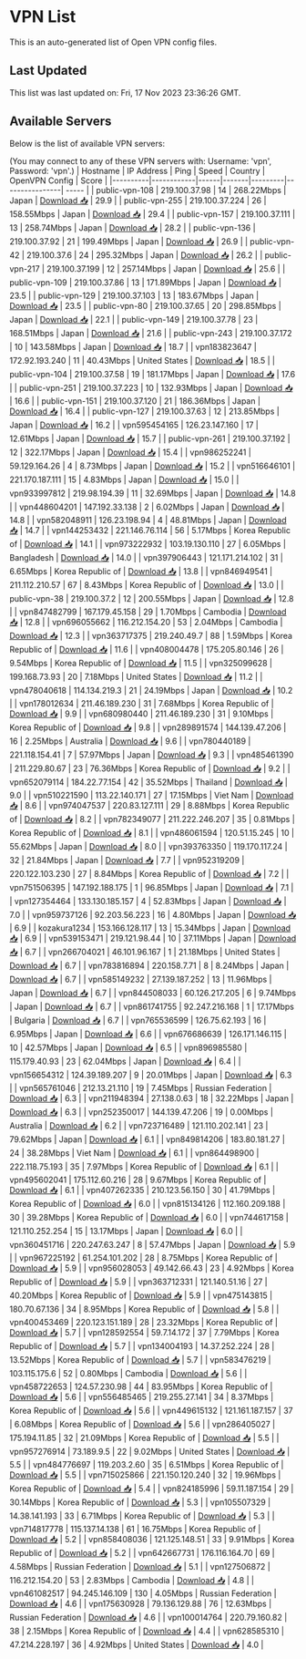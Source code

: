 # VPN List

This is an auto-generated list of Open VPN config files.

## Last Updated

This list was last updated on: Fri, 17 Nov 2023 23:36:26 GMT.

## Available Servers

Below is the list of available VPN servers:

(You may connect to any of these VPN servers with: Username: 'vpn', Password: 'vpn'.)
| Hostname | IP Address | Ping | Speed | Country | OpenVPN Config | Score |
|----------|------------|------|-------|---------|----------------| ----- |
| public-vpn-108 | 219.100.37.98 | 14 | 268.22Mbps | Japan | [Download 📥](./configs/server_0_JP.ovpn) | 29.9 |
| public-vpn-255 | 219.100.37.224 | 26 | 158.55Mbps | Japan | [Download 📥](./configs/server_1_JP.ovpn) | 29.4 |
| public-vpn-157 | 219.100.37.111 | 13 | 258.74Mbps | Japan | [Download 📥](./configs/server_2_JP.ovpn) | 28.2 |
| public-vpn-136 | 219.100.37.92 | 21 | 199.49Mbps | Japan | [Download 📥](./configs/server_3_JP.ovpn) | 26.9 |
| public-vpn-42 | 219.100.37.6 | 24 | 295.32Mbps | Japan | [Download 📥](./configs/server_4_JP.ovpn) | 26.2 |
| public-vpn-217 | 219.100.37.199 | 12 | 257.14Mbps | Japan | [Download 📥](./configs/server_5_JP.ovpn) | 25.6 |
| public-vpn-109 | 219.100.37.86 | 13 | 171.89Mbps | Japan | [Download 📥](./configs/server_6_JP.ovpn) | 23.5 |
| public-vpn-129 | 219.100.37.103 | 13 | 183.67Mbps | Japan | [Download 📥](./configs/server_7_JP.ovpn) | 23.5 |
| public-vpn-80 | 219.100.37.65 | 20 | 298.85Mbps | Japan | [Download 📥](./configs/server_8_JP.ovpn) | 22.1 |
| public-vpn-149 | 219.100.37.78 | 23 | 168.51Mbps | Japan | [Download 📥](./configs/server_9_JP.ovpn) | 21.6 |
| public-vpn-243 | 219.100.37.172 | 10 | 143.58Mbps | Japan | [Download 📥](./configs/server_10_JP.ovpn) | 18.7 |
| vpn183823647 | 172.92.193.240 | 11 | 40.43Mbps | United States | [Download 📥](./configs/server_11_US.ovpn) | 18.5 |
| public-vpn-104 | 219.100.37.58 | 19 | 181.17Mbps | Japan | [Download 📥](./configs/server_12_JP.ovpn) | 17.6 |
| public-vpn-251 | 219.100.37.223 | 10 | 132.93Mbps | Japan | [Download 📥](./configs/server_13_JP.ovpn) | 16.6 |
| public-vpn-151 | 219.100.37.120 | 21 | 186.36Mbps | Japan | [Download 📥](./configs/server_14_JP.ovpn) | 16.4 |
| public-vpn-127 | 219.100.37.63 | 12 | 213.85Mbps | Japan | [Download 📥](./configs/server_15_JP.ovpn) | 16.2 |
| vpn595454165 | 126.23.147.160 | 17 | 12.61Mbps | Japan | [Download 📥](./configs/server_16_JP.ovpn) | 15.7 |
| public-vpn-261 | 219.100.37.192 | 12 | 322.17Mbps | Japan | [Download 📥](./configs/server_17_JP.ovpn) | 15.4 |
| vpn986252241 | 59.129.164.26 | 4 | 8.73Mbps | Japan | [Download 📥](./configs/server_18_JP.ovpn) | 15.2 |
| vpn516646101 | 221.170.187.111 | 15 | 4.83Mbps | Japan | [Download 📥](./configs/server_19_JP.ovpn) | 15.0 |
| vpn933997812 | 219.98.194.39 | 11 | 32.69Mbps | Japan | [Download 📥](./configs/server_20_JP.ovpn) | 14.8 |
| vpn448604201 | 147.192.33.138 | 2 | 6.02Mbps | Japan | [Download 📥](./configs/server_21_JP.ovpn) | 14.8 |
| vpn582048911 | 126.23.198.94 | 4 | 48.81Mbps | Japan | [Download 📥](./configs/server_22_JP.ovpn) | 14.7 |
| vpn144253432 | 221.146.76.114 | 56 | 5.17Mbps | Korea Republic of | [Download 📥](./configs/server_23_KR.ovpn) | 14.1 |
| vpn973222932 | 103.19.130.110 | 27 | 6.05Mbps | Bangladesh | [Download 📥](./configs/server_24_BD.ovpn) | 14.0 |
| vpn397906443 | 121.171.214.102 | 31 | 6.65Mbps | Korea Republic of | [Download 📥](./configs/server_25_KR.ovpn) | 13.8 |
| vpn846949541 | 211.112.210.57 | 67 | 8.43Mbps | Korea Republic of | [Download 📥](./configs/server_26_KR.ovpn) | 13.0 |
| public-vpn-38 | 219.100.37.2 | 12 | 200.55Mbps | Japan | [Download 📥](./configs/server_27_JP.ovpn) | 12.8 |
| vpn847482799 | 167.179.45.158 | 29 | 1.70Mbps | Cambodia | [Download 📥](./configs/server_28_KH.ovpn) | 12.8 |
| vpn696055662 | 116.212.154.20 | 53 | 2.04Mbps | Cambodia | [Download 📥](./configs/server_29_KH.ovpn) | 12.3 |
| vpn363717375 | 219.240.49.7 | 88 | 1.59Mbps | Korea Republic of | [Download 📥](./configs/server_30_KR.ovpn) | 11.6 |
| vpn408004478 | 175.205.80.146 | 26 | 9.54Mbps | Korea Republic of | [Download 📥](./configs/server_31_KR.ovpn) | 11.5 |
| vpn325099628 | 199.168.73.93 | 20 | 7.18Mbps | United States | [Download 📥](./configs/server_32_US.ovpn) | 11.2 |
| vpn478040618 | 114.134.219.3 | 21 | 24.19Mbps | Japan | [Download 📥](./configs/server_33_JP.ovpn) | 10.2 |
| vpn178012634 | 211.46.189.230 | 31 | 7.68Mbps | Korea Republic of | [Download 📥](./configs/server_34_KR.ovpn) | 9.9 |
| vpn680980440 | 211.46.189.230 | 31 | 9.10Mbps | Korea Republic of | [Download 📥](./configs/server_35_KR.ovpn) | 9.8 |
| vpn289891574 | 144.139.47.206 | 16 | 2.25Mbps | Australia | [Download 📥](./configs/server_36_AU.ovpn) | 9.6 |
| vpn780440189 | 221.118.154.41 | 7 | 57.97Mbps | Japan | [Download 📥](./configs/server_37_JP.ovpn) | 9.3 |
| vpn485461390 | 211.229.80.67 | 23 | 76.36Mbps | Korea Republic of | [Download 📥](./configs/server_38_KR.ovpn) | 9.2 |
| vpn652079114 | 184.22.77.154 | 42 | 35.52Mbps | Thailand | [Download 📥](./configs/server_39_TH.ovpn) | 9.0 |
| vpn510221590 | 113.22.140.171 | 27 | 17.15Mbps | Viet Nam | [Download 📥](./configs/server_40_VN.ovpn) | 8.6 |
| vpn974047537 | 220.83.127.111 | 29 | 8.88Mbps | Korea Republic of | [Download 📥](./configs/server_41_KR.ovpn) | 8.2 |
| vpn782349077 | 211.222.246.207 | 35 | 0.81Mbps | Korea Republic of | [Download 📥](./configs/server_42_KR.ovpn) | 8.1 |
| vpn486061594 | 120.51.15.245 | 10 | 55.62Mbps | Japan | [Download 📥](./configs/server_43_JP.ovpn) | 8.0 |
| vpn393763350 | 119.170.117.24 | 32 | 21.84Mbps | Japan | [Download 📥](./configs/server_44_JP.ovpn) | 7.7 |
| vpn952319209 | 220.122.103.230 | 27 | 8.84Mbps | Korea Republic of | [Download 📥](./configs/server_45_KR.ovpn) | 7.2 |
| vpn751506395 | 147.192.188.175 | 1 | 96.85Mbps | Japan | [Download 📥](./configs/server_46_JP.ovpn) | 7.1 |
| vpn127354464 | 133.130.185.157 | 4 | 52.83Mbps | Japan | [Download 📥](./configs/server_47_JP.ovpn) | 7.0 |
| vpn959737126 | 92.203.56.223 | 16 | 4.80Mbps | Japan | [Download 📥](./configs/server_48_JP.ovpn) | 6.9 |
| kozakura1234 | 153.166.128.117 | 13 | 15.34Mbps | Japan | [Download 📥](./configs/server_49_JP.ovpn) | 6.9 |
| vpn539153471 | 219.121.98.44 | 10 | 37.11Mbps | Japan | [Download 📥](./configs/server_50_JP.ovpn) | 6.7 |
| vpn266704021 | 46.101.96.167 | 1 | 21.18Mbps | United States | [Download 📥](./configs/server_51_US.ovpn) | 6.7 |
| vpn783816894 | 220.158.7.71 | 8 | 8.24Mbps | Japan | [Download 📥](./configs/server_52_JP.ovpn) | 6.7 |
| vpn585149232 | 27.139.187.252 | 13 | 11.96Mbps | Japan | [Download 📥](./configs/server_53_JP.ovpn) | 6.7 |
| vpn844508033 | 60.126.217.205 | 6 | 9.74Mbps | Japan | [Download 📥](./configs/server_54_JP.ovpn) | 6.7 |
| vpn861741755 | 92.247.216.168 | 1 | 17.17Mbps | Bulgaria | [Download 📥](./configs/server_55_BG.ovpn) | 6.7 |
| vpn765536599 | 126.75.62.193 | 16 | 6.95Mbps | Japan | [Download 📥](./configs/server_56_JP.ovpn) | 6.6 |
| vpn676686639 | 126.171.146.115 | 10 | 42.57Mbps | Japan | [Download 📥](./configs/server_57_JP.ovpn) | 6.5 |
| vpn896985580 | 115.179.40.93 | 23 | 62.04Mbps | Japan | [Download 📥](./configs/server_58_JP.ovpn) | 6.4 |
| vpn156654312 | 124.39.189.207 | 9 | 20.01Mbps | Japan | [Download 📥](./configs/server_59_JP.ovpn) | 6.3 |
| vpn565761046 | 212.13.21.110 | 19 | 7.45Mbps | Russian Federation | [Download 📥](./configs/server_60_RU.ovpn) | 6.3 |
| vpn211948394 | 27.138.0.63 | 18 | 32.22Mbps | Japan | [Download 📥](./configs/server_61_JP.ovpn) | 6.3 |
| vpn252350017 | 144.139.47.206 | 19 | 0.00Mbps | Australia | [Download 📥](./configs/server_62_AU.ovpn) | 6.2 |
| vpn723716489 | 121.110.202.141 | 23 | 79.62Mbps | Japan | [Download 📥](./configs/server_63_JP.ovpn) | 6.1 |
| vpn849814206 | 183.80.181.27 | 24 | 38.28Mbps | Viet Nam | [Download 📥](./configs/server_64_VN.ovpn) | 6.1 |
| vpn864498900 | 222.118.75.193 | 35 | 7.97Mbps | Korea Republic of | [Download 📥](./configs/server_65_KR.ovpn) | 6.1 |
| vpn495602041 | 175.112.60.216 | 28 | 9.67Mbps | Korea Republic of | [Download 📥](./configs/server_66_KR.ovpn) | 6.1 |
| vpn407262335 | 210.123.56.150 | 30 | 41.79Mbps | Korea Republic of | [Download 📥](./configs/server_67_KR.ovpn) | 6.0 |
| vpn815134126 | 112.160.209.188 | 30 | 39.28Mbps | Korea Republic of | [Download 📥](./configs/server_68_KR.ovpn) | 6.0 |
| vpn744617158 | 121.110.252.254 | 15 | 13.17Mbps | Japan | [Download 📥](./configs/server_69_JP.ovpn) | 6.0 |
| vpn360451716 | 220.247.63.247 | 8 | 57.47Mbps | Japan | [Download 📥](./configs/server_70_JP.ovpn) | 5.9 |
| vpn967225192 | 61.254.101.202 | 28 | 8.75Mbps | Korea Republic of | [Download 📥](./configs/server_71_KR.ovpn) | 5.9 |
| vpn956028053 | 49.142.66.43 | 23 | 4.92Mbps | Korea Republic of | [Download 📥](./configs/server_72_KR.ovpn) | 5.9 |
| vpn363712331 | 121.140.51.16 | 27 | 40.20Mbps | Korea Republic of | [Download 📥](./configs/server_73_KR.ovpn) | 5.9 |
| vpn475143815 | 180.70.67.136 | 34 | 8.95Mbps | Korea Republic of | [Download 📥](./configs/server_74_KR.ovpn) | 5.8 |
| vpn400453469 | 220.123.151.189 | 28 | 23.32Mbps | Korea Republic of | [Download 📥](./configs/server_75_KR.ovpn) | 5.7 |
| vpn128592554 | 59.7.14.172 | 37 | 7.79Mbps | Korea Republic of | [Download 📥](./configs/server_76_KR.ovpn) | 5.7 |
| vpn134004193 | 14.37.252.224 | 28 | 13.52Mbps | Korea Republic of | [Download 📥](./configs/server_77_KR.ovpn) | 5.7 |
| vpn583476219 | 103.115.175.6 | 52 | 0.80Mbps | Cambodia | [Download 📥](./configs/server_78_KH.ovpn) | 5.6 |
| vpn458722653 | 124.57.230.98 | 44 | 83.95Mbps | Korea Republic of | [Download 📥](./configs/server_79_KR.ovpn) | 5.6 |
| vpn556485465 | 219.255.27.141 | 34 | 8.37Mbps | Korea Republic of | [Download 📥](./configs/server_80_KR.ovpn) | 5.6 |
| vpn449615132 | 121.161.187.157 | 37 | 6.08Mbps | Korea Republic of | [Download 📥](./configs/server_81_KR.ovpn) | 5.6 |
| vpn286405027 | 175.194.11.85 | 32 | 21.09Mbps | Korea Republic of | [Download 📥](./configs/server_82_KR.ovpn) | 5.5 |
| vpn957276914 | 73.189.9.5 | 22 | 9.02Mbps | United States | [Download 📥](./configs/server_83_US.ovpn) | 5.5 |
| vpn484776697 | 119.203.2.60 | 35 | 6.51Mbps | Korea Republic of | [Download 📥](./configs/server_84_KR.ovpn) | 5.5 |
| vpn715025866 | 221.150.120.240 | 32 | 19.96Mbps | Korea Republic of | [Download 📥](./configs/server_85_KR.ovpn) | 5.4 |
| vpn824185996 | 59.11.187.154 | 29 | 30.14Mbps | Korea Republic of | [Download 📥](./configs/server_86_KR.ovpn) | 5.3 |
| vpn105507329 | 14.38.141.193 | 33 | 6.71Mbps | Korea Republic of | [Download 📥](./configs/server_87_KR.ovpn) | 5.3 |
| vpn714817778 | 115.137.14.138 | 61 | 16.75Mbps | Korea Republic of | [Download 📥](./configs/server_88_KR.ovpn) | 5.2 |
| vpn858408036 | 121.125.148.51 | 33 | 9.91Mbps | Korea Republic of | [Download 📥](./configs/server_89_KR.ovpn) | 5.2 |
| vpn642667731 | 176.116.164.70 | 69 | 4.58Mbps | Russian Federation | [Download 📥](./configs/server_90_RU.ovpn) | 5.1 |
| vpn127506872 | 116.212.154.20 | 53 | 2.83Mbps | Cambodia | [Download 📥](./configs/server_91_KH.ovpn) | 4.8 |
| vpn461082517 | 94.245.146.109 | 130 | 4.05Mbps | Russian Federation | [Download 📥](./configs/server_92_RU.ovpn) | 4.6 |
| vpn175630928 | 79.136.129.88 | 76 | 12.63Mbps | Russian Federation | [Download 📥](./configs/server_93_RU.ovpn) | 4.6 |
| vpn100014764 | 220.79.160.82 | 38 | 2.15Mbps | Korea Republic of | [Download 📥](./configs/server_94_KR.ovpn) | 4.4 |
| vpn628585310 | 47.214.228.197 | 36 | 4.92Mbps | United States | [Download 📥](./configs/server_95_US.ovpn) | 4.0 |
